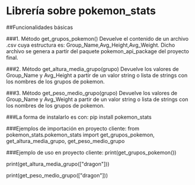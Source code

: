 # Librería sobre pokemon_stats

##Funcionalidades básicas

###1. Método get_grupos_pokemon()
Devuelve el contenido de un archivo .csv cuya estructura es: Group_Name,Avg_Height,Avg_Weight. Dicho archivo se genera a partir del paquete pokemon_api_package del proyecto final.

###2. Método get_altura_media_grupo(grupo)
Devuelve los valores de Group_Name y Avg_Height a partir de un valor string o lista de strings con los nombres de los grupos de pokemon.

###3. Método get_peso_medio_grupo(grupo)
Devuelve los valores de Group_Name y Avg_Weight a partir de un valor string o lista de strings con los nombres de los grupos de pokemon.

###La forma de instalarlo es con:
pip install pokemon_stats

###Ejemplos de importación en proyecto cliente:
from pokemon_stats.pokemon_stats import get_grupos_pokemon, get_altura_media_grupo, get_peso_medio_grupo

###Ejemplo de uso en proyecto cliente:
print(get_grupos_pokemon()) 

print(get_altura_media_grupo(["dragon"]))

print(get_peso_medio_grupo(["dragon"]))


